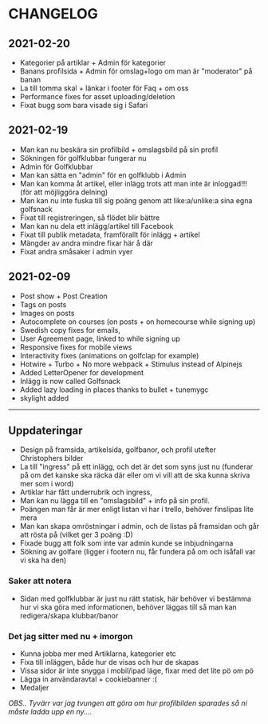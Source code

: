 # CHANGELOG

## 2021-02-20

- Kategorier på artiklar + Admin för kategorier
- Banans profilsida + Admin för omslag+logo om man är "moderator" på banan
- La till tomma skal + länkar i footer för Faq + om oss
- Performance fixes for asset uploading/deletion
- Fixat bugg som bara visade sig i Safari

## 2021-02-19

- Man kan nu beskära sin profilbild + omslagsbild på sin profil
- Sökningen för golfklubbar fungerar nu
- Admin för Golfklubbar
- Man kan sätta en "admin" för en golfklubb i Admin
- Man kan komma åt artikel, eller inlägg trots att man inte är inloggad!!! (för att möjliggöra delning)
- Man kan nu inte fuska till sig poäng genom att like:a/unlike:a sina egna golfsnack
- Fixat till registreringen, så flödet blir bättre
- Man kan nu dela ett inlägg/artikel till Facebook
- Fixat till publik metadata, framförallt för inlägg + artikel
- Mängder av andra mindre fixar här å där
- Fixat andra småsaker i admin vyer

## 2021-02-09

- Post show + Post Creation
- Tags on posts
- Images on posts
- Autocomplete on courses (on posts + on homecourse while signing up)
- Swedish copy fixes for emails,
- User Agreement page, linked to while signing up
- Responsive fixes for mobile views
- Interactivity fixes (animations on golfclap for example)
- Hotwire + Turbo + No more webpack + Stimulus instead of Alpinejs
- Added LetterOpener for development
- Inlägg is now called Golfsnack
- Added lazy loading in places thanks to bullet + tunemygc
- skylight added

---

## Uppdateringar

- Design på framsida, artikelsida, golfbanor, och profil utefter Christophers bilder
- La till "ingress" på ett inlägg, och det är det som syns just nu (funderar på om det kanske ska räcka där eller om vi vill att de ska kunna skriva mer som i word)
- Artiklar har fått underrubrik och ingress,
- Man kan nu lägga till en "omslagsbild" + info på sin profil.
- Poängen man får är mer enligt listan vi har i trello, behöver finslipas lite mera
- Man kan skapa omröstningar i admin, och de listas på framsidan och går att rösta på (vilket ger 3 poäng :D)
- Fixade bugg att folk som inte var admin kunde se inbjudningarna
- Sökning av golfare (ligger i footern nu, får fundera på om och isåfall var vi ska ha den)

### Saker att notera

- Sidan med golfklubbar är just nu rätt statisk, här behöver vi bestämma hur vi ska göra med informationen, behöver läggas till så man kan redigera/skapa klubbar/banor

### Det jag sitter med nu + imorgon

- Kunna jobba mer med Artiklarna, kategorier etc
- Fixa till inläggen, både hur de visas och hur de skapas
- Vissa sidor är inte snygga i mobil/ipad läge, fixar med det lite pö om pö
- Lägga in användaravtal + cookiebanner :(
- Medaljer

_OBS.. Tyvärr var jag tvungen att göra om hur profilbilden sparades så ni måste ladda upp en ny...._
